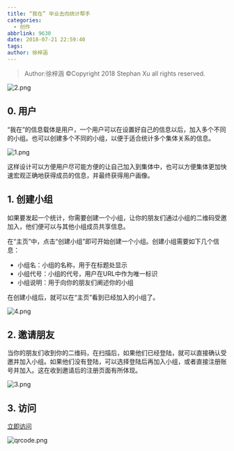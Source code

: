 ```yaml
---
title: “我在” 毕业去向统计帮手
categories:
  - 创作
abbrlink: 9630
date: 2018-07-21 22:59:40
tags:
author: 徐梓涵
---
```


> Author:徐梓涵
> ©Copyright 2018 Stephan Xu all rights reserved.

<!-- more -->

![2.png](https://i.loli.net/2018/07/21/5b53498283d3e.png)

## 0. 用户

“我在”的信息载体是用户，一个用户可以在设置好自己的信息以后，加入多个不同的小组。也可以创建多个不同的小组，以便于适合统计多个集体关系的信息。

![1.png](https://i.loli.net/2018/07/21/5b5349825e051.png)

这样设计可以方便用户尽可能方便的让自己加入到集体中，也可以方便集体更加快速宏观正确地获得成员的信息，并最终获得用户画像。

## 1. 创建小组

如果要发起一个统计，你需要创建一个小组，让你的朋友们通过小组的二维码受邀加入，他们便可以与其他小组成员共享信息。

在“主页”中，点击“创建小组”即可开始创建一个小组。创建小组需要如下几个信息：

- 小组名：小组的名称，用于在标题处显示
- 小组代号：小组的代号，用户在URL中作为唯一标识
- 小组说明：用于向你的朋友们阐述你的小组

在创建小组后，就可以在“主页”看到已经加入的小组了。

![4.png](https://i.loli.net/2018/07/21/5b534982857bc.png)

## 2. 邀请朋友

当你的朋友们收到你的二维码，在扫描后，如果他们已经登陆，就可以直接确认受邀并加入小组。如果他们没有登陆，可以选择登陆后再加入小组，或者直接注册账号并加入。这在收到邀请后的注册页面有所体现。

![3.png](https://i.loli.net/2018/07/21/5b5349824e07f.png)

## 3. 访问

[立即访问](https://ds.mrxzh.com)

![qrcode.png](https://i.loli.net/2018/07/21/5b53498156c99.png)